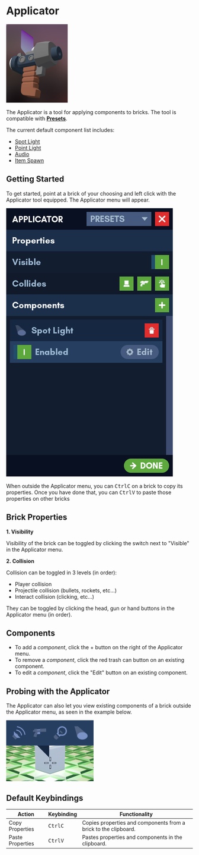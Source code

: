 # Applicator

![Applicator](../../assets/building/tools/applicator.png)

The Applicator is a tool for applying components to bricks. The tool is compatible with [**Presets**](../../essentials/presets.md).

The current default component list includes:

- [Spot Light](../../components/spot_light.md)
- [Point Light](../../components/point_light.md)
- [Audio](../../components/audio.md)
- [Item Spawn](../../components/item_spawn.md)

## Getting Started

To get started, point at a brick of your choosing and left click with the Applicator tool equipped. The Applicator menu will appear.

![Applicator Menu](../../assets/building/tools/applicator_menu.png)

When outside the Applicator menu, you can <kbd>Ctrl</kbd><kbd>C</kbd> on a brick to copy its properties. Once you have done that, you can <kbd>Ctrl</kbd><kbd>V</kbd> to paste those properties on other bricks 

## Brick Properties

**1. Visibility**

Visibility of the brick can be toggled by clicking the switch next to "Visible" in the Applicator menu.

**2. Collision**

Collision can be toggled in 3 levels (in order):

- Player collision
- Projectile collision (bullets, rockets, etc...)
- Interact collision (clicking, etc...)

They can be toggled by clicking the head, gun or hand buttons in the Applicator menu (in order).

## Components

- To add a *component*, click the + button on the right of the Applicator menu.
- To remove a *component*, click the red trash can button on an existing component.
- To edit a *component*, click the "Edit" button on an existing component.

## Probing with the Applicator

The Applicator can also let you view existing components of a brick outside the Applicator menu, as seen in the example below.

![Applicator Menu](../../assets/building/tools/applicator_probe.png)

## Default Keybindings

| Action           | Keybinding                  | Functionality                                                   |
|------------------|-----------------------------|-----------------------------------------------------------------|
| Copy Properties  | <kbd>Ctrl</kbd><kbd>C</kbd> | Copies properties and components from a brick to the clipboard. |
| Paste Properties | <kbd>Ctrl</kbd><kbd>V</kbd> | Pastes properties and components in the clipboard.              |